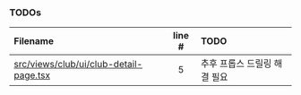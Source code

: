 ### TODOs
| Filename | line # | TODO |
|:------|:------:|:------|
| [src/views/club/ui/club-detail-page.tsx](src/views/club/ui/club-detail-page.tsx#L5) | 5 | 추후 프롭스 드릴링 해결 필요 |
